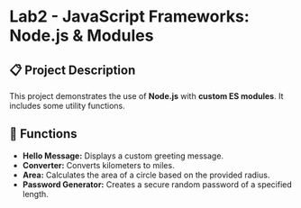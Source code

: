 # Lab2 - JavaScript Frameworks: Node.js & Modules

## 📋 Project Description
This project demonstrates the use of **Node.js** with **custom ES modules**. It includes some utility functions.  

## 🚀 Functions
- **Hello Message:** Displays a custom greeting message.  
- **Converter:** Converts kilometers to miles.  
- **Area:** Calculates the area of a circle based on the provided radius.  
- **Password Generator:** Creates a secure random password of a specified length.  
